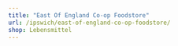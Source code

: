 ```yaml
---
title: "East Of England Co-op Foodstore"
url: /ipswich/east-of-england-co-op-foodstore/
shop: Lebensmittel
---
```


